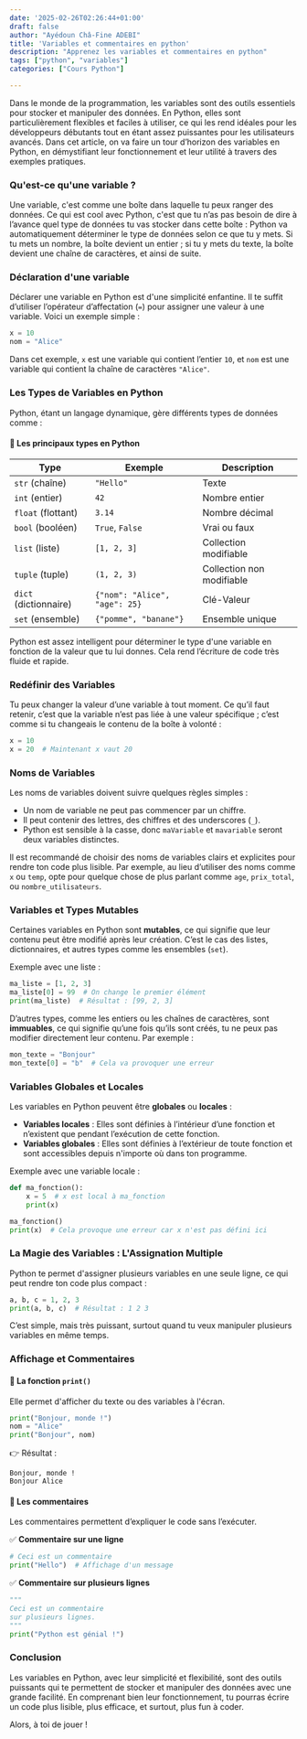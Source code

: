 ```yaml
---
date: '2025-02-26T02:26:44+01:00'
draft: false
author: "Ayédoun Châ-Fine ADEBI"
title: 'Variables et commentaires en python'
description: "Apprenez les variables et commentaires en python"
tags: ["python", "variables"]
categories: ["Cours Python"]

---
```



Dans le monde de la programmation, les variables sont des outils essentiels pour stocker et manipuler des données. En Python, elles sont particulièrement flexibles et faciles à utiliser, ce qui les rend idéales pour les développeurs débutants tout en étant assez puissantes pour les utilisateurs avancés. Dans cet article, on va faire un tour d’horizon des variables en Python, en démystifiant leur fonctionnement et leur utilité à travers des exemples pratiques.

### Qu'est-ce qu'une variable ?

Une variable, c'est comme une boîte dans laquelle tu peux ranger des données. Ce qui est cool avec Python, c'est que tu n’as pas besoin de dire à l’avance quel type de données tu vas stocker dans cette boîte : Python va automatiquement déterminer le type de données selon ce que tu y mets. Si tu mets un nombre, la boîte devient un entier ; si tu y mets du texte, la boîte devient une chaîne de caractères, et ainsi de suite.

### Déclaration d'une variable

Déclarer une variable en Python est d'une simplicité enfantine. Il te suffit d’utiliser l’opérateur d’affectation (`=`) pour assigner une valeur à une variable. Voici un exemple simple :

```python
x = 10
nom = "Alice"
```

Dans cet exemple, `x` est une variable qui contient l’entier `10`, et `nom` est une variable qui contient la chaîne de caractères `"Alice"`.

### Les Types de Variables en Python

Python, étant un langage dynamique, gère différents types de données comme :

#### **📌 Les principaux types en Python**  
| Type | Exemple | Description |
|------|---------|------------|
| `str` (chaîne) | `"Hello"` | Texte |
| `int` (entier) | `42` | Nombre entier |
| `float` (flottant) | `3.14` | Nombre décimal |
| `bool` (booléen) | `True`, `False` | Vrai ou faux |
| `list` (liste) | `[1, 2, 3]` | Collection modifiable |
| `tuple` (tuple) | `(1, 2, 3)` | Collection non modifiable |
| `dict` (dictionnaire) | `{"nom": "Alice", "age": 25}` | Clé-Valeur |
| `set` (ensemble) | `{"pomme", "banane"}` | Ensemble unique |


Python est assez intelligent pour déterminer le type d'une variable en fonction de la valeur que tu lui donnes. Cela rend l’écriture de code très fluide et rapide.

### Redéfinir des Variables

Tu peux changer la valeur d’une variable à tout moment. Ce qu’il faut retenir, c’est que la variable n’est pas liée à une valeur spécifique ; c’est comme si tu changeais le contenu de la boîte à volonté :

```python
x = 10
x = 20  # Maintenant x vaut 20
```

### Noms de Variables

Les noms de variables doivent suivre quelques règles simples :
- Un nom de variable ne peut pas commencer par un chiffre.
- Il peut contenir des lettres, des chiffres et des underscores (`_`).
- Python est sensible à la casse, donc `maVariable` et `mavariable` seront deux variables distinctes.

Il est recommandé de choisir des noms de variables clairs et explicites pour rendre ton code plus lisible. Par exemple, au lieu d’utiliser des noms comme `x` ou `temp`, opte pour quelque chose de plus parlant comme `age`, `prix_total`, ou `nombre_utilisateurs`.

### Variables et Types Mutables

Certaines variables en Python sont **mutables**, ce qui signifie que leur contenu peut être modifié après leur création. C’est le cas des listes, dictionnaires, et autres types comme les ensembles (`set`).

Exemple avec une liste :

```python
ma_liste = [1, 2, 3]
ma_liste[0] = 99  # On change le premier élément
print(ma_liste)  # Résultat : [99, 2, 3]
```

D’autres types, comme les entiers ou les chaînes de caractères, sont **immuables**, ce qui signifie qu’une fois qu’ils sont créés, tu ne peux pas modifier directement leur contenu. Par exemple :

```python
mon_texte = "Bonjour"
mon_texte[0] = "b"  # Cela va provoquer une erreur
```

### Variables Globales et Locales

Les variables en Python peuvent être **globales** ou **locales** :

- **Variables locales** : Elles sont définies à l’intérieur d’une fonction et n’existent que pendant l’exécution de cette fonction.
- **Variables globales** : Elles sont définies à l’extérieur de toute fonction et sont accessibles depuis n'importe où dans ton programme.

Exemple avec une variable locale :

```python
def ma_fonction():
    x = 5  # x est local à ma_fonction
    print(x)

ma_fonction()
print(x)  # Cela provoque une erreur car x n'est pas défini ici
```

### La Magie des Variables : L'Assignation Multiple

Python te permet d'assigner plusieurs variables en une seule ligne, ce qui peut rendre ton code plus compact :

```python
a, b, c = 1, 2, 3
print(a, b, c)  # Résultat : 1 2 3
```

C’est simple, mais très puissant, surtout quand tu veux manipuler plusieurs variables en même temps.

### Affichage et Commentaires  

#### **📌 La fonction `print()`**  
Elle permet d'afficher du texte ou des variables à l'écran.  
```python
print("Bonjour, monde !")
nom = "Alice"
print("Bonjour", nom)
```
👉 Résultat :  
```
Bonjour, monde !
Bonjour Alice
```

#### **📌 Les commentaires**  
Les commentaires permettent d’expliquer le code sans l’exécuter.  

✅ **Commentaire sur une ligne**  
```python
# Ceci est un commentaire
print("Hello")  # Affichage d'un message
```  

✅ **Commentaire sur plusieurs lignes**  
```python
"""
Ceci est un commentaire
sur plusieurs lignes.
"""
print("Python est génial !")
```

### Conclusion

Les variables en Python, avec leur simplicité et flexibilité, sont des outils puissants qui te permettent de stocker et manipuler des données avec une grande facilité. En comprenant bien leur fonctionnement, tu pourras écrire un code plus lisible, plus efficace, et surtout, plus fun à coder.

Alors, à toi de jouer !
